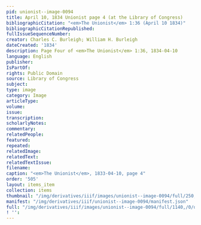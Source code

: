 ```yaml
---
pid: unionist--image-0094
title: April 10, 1834 Unionist page 4 (at the Library of Congress)
bibliographicCitation: "<em>The Unionist</em> 1:36 (April 10 1834)"
bibliographicCitationRepublished: 
fullIssueSequenceNumber: 
creator: Charles C. Burleigh; William H. Burleigh
dateCreated: '1834'
description: Page Four of <em>The Unionist</em> 1:36, 1834-04-10
language: English
publisher: 
IsPartOf: 
rights: Public Domain
source: Library of Congress
subject: 
type: image
category: Image
articleType: 
volume: 
issue: 
transcription: 
scholarlyNotes: 
commentary: 
relatedPeople: 
featured: 
repeated: 
relatedImage: 
relatedText: 
relatedTextIssue: 
filename: 
caption: "<em>The Unionist</em>, 1833-04-10, page 4"
order: '505'
layout: items_item
collection: items
thumbnail: "/img/derivatives/iiif/images/unionist--image-0094/full/250,/0/default.jpg"
manifest: "/img/derivatives/iiif/unionist--image-0094/manifest.json"
full: "/img/derivatives/iiif/images/unionist--image-0094/full/1140,/0/default.jpg"
! '': 
---
```

